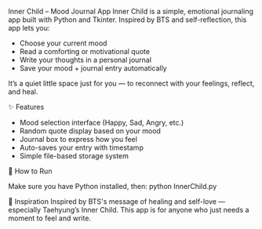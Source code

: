 Inner Child – Mood Journal App
Inner Child is a simple, emotional journaling app built with Python and Tkinter. Inspired by BTS and self-reflection, this app lets you:

- Choose your current mood
- Read a comforting or motivational quote
- Write your thoughts in a personal journal
- Save your mood + journal entry automatically

It’s a quiet little space just for you — to reconnect with your feelings, reflect, and heal.

✨ Features
- Mood selection interface (Happy, Sad, Angry, etc.)
- Random quote display based on your mood
- Journal box to express how you feel
- Auto-saves your entry with timestamp
- Simple file-based storage system

🔧 How to Run

Make sure you have Python installed, then:
python InnerChild.py

💜 Inspiration
Inspired by BTS's message of healing and self-love — especially Taehyung’s Inner Child.
This app is for anyone who just needs a moment to feel and write.

